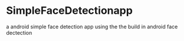 # SimpleFaceDetectionapp
a android simple face detection app using the the build in android face dectection 

